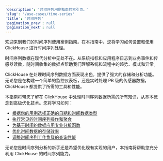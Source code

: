 ```yaml
---
'description': '时间序列用例指南的索引页。'
'slug': '/use-cases/time-series'
'title': '时间序列'
'pagination_prev': null
'pagination_next': null
---
```


欢迎来到我们的时间序列使用案例指南。在本指南中，您将学习如何设置和使用 ClickHouse 进行时间序列处理。

时间序列数据在现代分析中无处不在。从系统指标和应用程序日志到业务事件和传感器读数，随时间收集的数据点帮助我们理解系统和流程中的趋势、模式和异常。

ClickHouse 在处理时间序列数据方面表现出色，提供了强大的存储和分析功能。无论您是在构建一个简单的监控仪表板，还是实时处理 PB 级的传感器数据，ClickHouse 都提供了所需的工具和性能。

本指南将带您了解在 ClickHouse 中处理时间序列数据所需的所有知识，从基本概念到高级优化技术。您将学习如何：

* [根据您的用例选择正确的日期和时间数据类型](./date-time-data-types.md)
* [执行常见的时间序列操作和聚合](./basic-operations.md)
* [为基于时间的数据应用专业分析函数](./analysis-functions.md)
* [优化时间数据的存储效率](./storage-efficiency.md)
* [调整时间序列工作负载的查询性能](./query-performance.md)

无论您是时间序列分析的新手还是希望优化现有实现的用户，本指南将帮助您充分利用 ClickHouse 的时间序列能力。
